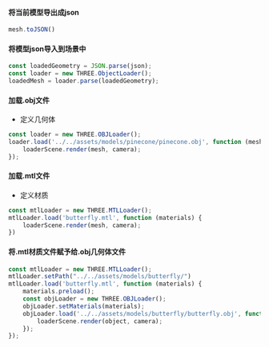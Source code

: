 #### 将当前模型导出成json
```javascript
mesh.toJSON()
```

#### 将模型json导入到场景中
```javascript
const loadedGeometry = JSON.parse(json);
const loader = new THREE.ObjectLoader();
loadedMesh = loader.parse(loadedGeometry);
```

#### 加载.obj文件
+ 定义几何体
```javascript
const loader = new THREE.OBJLoader();
loader.load('../../assets/models/pinecone/pinecone.obj', function (mesh) {
    loaderScene.render(mesh, camera);
});
```

#### 加载.mtl文件
+ 定义材质
```javascript
const mtlLoader = new THREE.MTLLoader();
mtlLoader.load('butterfly.mtl', function (materials) {
    loaderScene.render(mesh, camera);
})
```

#### 将.mtl材质文件赋予给.obj几何体文件
```javascript
const mtlLoader = new THREE.MTLLoader();
mtlLoader.setPath("../../assets/models/butterfly/")
mtlLoader.load('butterfly.mtl', function (materials) {
    materials.preload();
    const objLoader = new THREE.OBJLoader();
    objLoader.setMaterials(materials);
    objLoader.load('../../assets/models/butterfly/butterfly.obj', function (object) {
        loaderScene.render(object, camera);
    });
});
```
